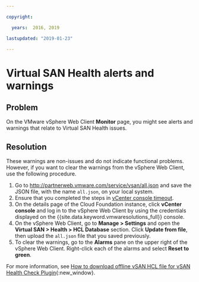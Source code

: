 ```yaml
---

copyright:

  years:  2016, 2019

lastupdated: "2019-01-23"

---
```


# Virtual SAN Health alerts and warnings

## Problem
On the VMware vSphere Web Client **Monitor** page, you might see alerts and warnings that relate to Virtual SAN Health issues.

## Resolution
These warnings are non-issues and do not indicate functional problems. However, if you want to clear the warnings from the vSphere Web Client,
use the following procedure.

1. Go to http://partnerweb.vmware.com/service/vsan/all.json and save the JSON file, with the name `all.json`, on your local system.
2. Ensure that you completed the steps in [vCenter console timeout](/docs/services/vmwaresolutions/vmonic?topic=vmware-solutions-timeout-reached-while-connecting-to-the-vmware-vsphere-web-client).
3. On the details page of the Cloud Foundation instance, click **vCenter console** and log in to the vSphere Web Client by using the credentials displayed on the {{site.data.keyword.vmwaresolutions_full}} console.
4. On the vSphere Web Client, go to **Manage > Settings** and open the **Virtual SAN > Health > HCL Database** section. Click **Update from file**, then upload the `all.json` file that you saved previously.
5. To clear the warnings, go to the **Alarms** pane on the upper right of the vSphere Web Client. Right-click each of the alarms and select **Reset to green**.

For more information, see [How to download offline vSAN HCL file for vSAN Health Check Plugin](http://www.virtuallyghetto.com/2015/05/how-to-download-offline-vsan-hcl-file-for-vsan-health-check-plugin.html){:new_window}.
